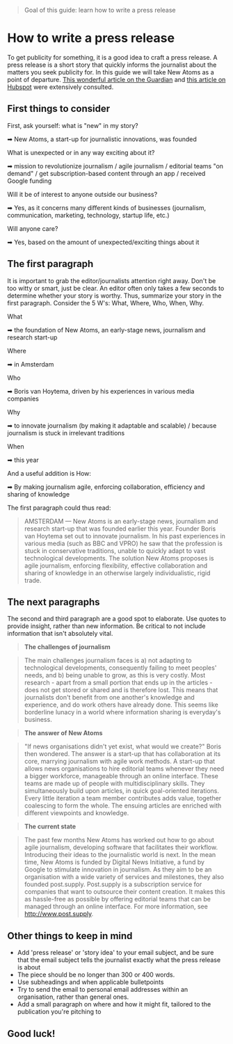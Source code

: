 > Goal of this guide: learn how to write a press release


# How to write a press release

To get publicity for something, it is a good idea to craft a press release.
A press release is a short story that quickly informs the journalist about the matters you seek publicity for. In this guide we will take New Atoms as a point of departure. [This wonderful article on the Guardian](https://www.theguardian.com/small-business-network/2014/jul/14/how-to-write-press-release) and [this article on Hubspot](http://blog.hubspot.com/marketing/press-release-template-ht#sm.000ucb46j1c81d33w1227o0htwjfb) were extensively consulted.

## First things to consider

First, ask yourself: what is "new" in my story?

➡ New Atoms, a start-up for journalistic innovations, was founded

What is unexpected or in any way exciting about it?

➡ mission to revolutionize journalism / agile journalism / editorial teams "on demand" / get subscription-based content through an app / received Google funding

Will it be of interest to anyone outside our business?

➡ Yes, as it concerns many different kinds of businesses (journalism, communication, marketing, technology, startup life, etc.)

Will anyone care?

➡ Yes, based on the amount of unexpected/exciting things about it


## The first paragraph

It is important to grab the editor/journalists attention right away. Don't be too witty or smart, just be clear. An editor often only takes a few seconds to determine whether your story is worthy. Thus, summarize your story in the first paragraph. Consider the 5 W's: What, Where, Who, When, Why.

What

➡ the foundation of New Atoms, an early-stage news, journalism and research start-up

Where

➡ in Amsterdam

Who

➡ Boris van Hoytema, driven by his experiences in various media companies

Why

➡ to innovate journalism (by making it adaptable and scalable) / because journalism is stuck in irrelevant traditions

When

➡ this year

And a useful addition is How:

➡ By making journalism agile, enforcing collaboration, efficiency and sharing of knowledge

The first paragraph could thus read:

> AMSTERDAM — New Atoms is an early-stage news, journalism and research start-up that was founded earlier this year. Founder Boris van Hoytema set out to innovate journalism. In his past experiences in various media (such as BBC and VPRO) he saw that the profession is stuck in conservative traditions, unable to quickly adapt to vast technological developments. The solution New Atoms proposes is agile journalism, enforcing flexibility, effective collaboration and sharing of knowledge in an otherwise largely individualistic, rigid trade.

## The next paragraphs

The second and third paragraph are a good spot to elaborate. Use quotes to provide insight, rather than new information. Be critical to not include information that isn't absolutely vital.

> **The challenges of journalism**

> The main challenges journalism faces is a) not adapting to technological developments, consequently failing to meet peoples' needs, and b) being unable to grow, as this is very costly. Most research - apart from a small portion that ends up in the articles - does not get stored or shared and is therefore lost. This means that journalists don't benefit from one another's knowledge and experience, and do work others have already done. This seems like borderline lunacy in a world where information sharing is everyday's business.

> **The answer of New Atoms**

> "If news organisations didn't yet exist, what would we create?" Boris then wondered. The answer is a start-up that has collaboration at its core, marrying journalism with agile work methods. A start-up that allows news organisations to hire editorial teams whenever they need a bigger workforce, manageable through an online interface. These teams are made up of people with multidisciplinary skills. They simultaneously build upon articles, in quick goal-oriented iterations. Every little iteration a team member contributes adds value, together coalescing to form the whole. The ensuing articles are enriched with different viewpoints and knowledge.

> **The current state**

> The past few months New Atoms has worked out how to go about agile journalism, developing software that facilitates their workflow. Introducing their ideas to the journalistic world is next. In the mean time, New Atoms is funded by Digital News Initiative, a fund by Google to stimulate innovation in journalism. As they aim to be an organisation with a wide variety of services and milestones, they also founded post.supply. Post.supply is a subscription service for companies that want to outsource their content creation. It makes this as hassle-free as possible by offering editorial teams that can be managed through an online interface. For more information, see http://www.post.supply.  

## Other things to keep in mind
* Add 'press release' or 'story idea' to your email subject, and be sure that the email subject tells the journalist exactly what the press release is about
* The piece should be no longer than 300 or 400 words.
* Use subheadings and when applicable bulletpoints
* Try to send the email to personal email addresses within an organisation, rather than general ones.
* Add a small paragraph on where and how it might fit, tailored to the publication you're pitching to


## Good luck!
